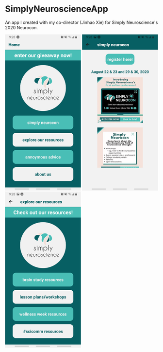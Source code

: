 # SimplyNeuroscienceApp
An app I created with my co-director (Jinhao Xie) for Simply Neuroscience's 2020 Neurocon. 

<div style="float:left">
<img width="250" src="images/app1.jpg">
<img width="250" src="images/app2.jpg">
<img width="250" src="images/app3.jpg">
</div>
